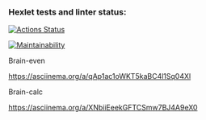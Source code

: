 ### Hexlet tests and linter status:

[![Actions Status](https://github.com/OksanaS13/frontend-project-44/workflows/hexlet-check/badge.svg)](https://github.com/OksanaS13/frontend-project-44/actions)

[![Maintainability](https://api.codeclimate.com/v1/badges/eb45b21651f64b7a5137/maintainability)](https://codeclimate.com/github/OksanaS13/frontend-project-44/maintainability)

Brain-even

https://asciinema.org/a/qAp1ac1oWKT5kaBC4l1Sq04Xl

Brain-calc

https://asciinema.org/a/XNbiiEeekGFTCSmw7BJ4A9eX0
